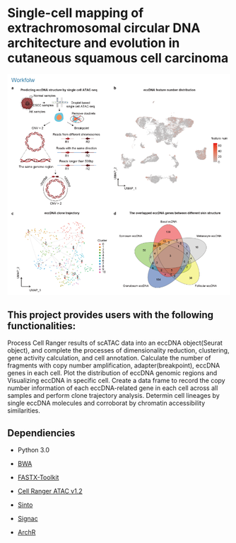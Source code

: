 # Single-cell mapping of extrachromosomal circular DNA architecture and evolution in cutaneous squamous cell carcinoma

![Image text](https://github.com/Leelab-Kmmu/Single-cell-mapping-of-extrachromosomal-circular-DNA/blob/main/workflow.png)

## This project provides users with the following functionalities:
Process Cell Ranger results of scATAC data into an eccDNA object(Seurat object), and complete the processes of dimensionality reduction, clustering, gene activity calculation, and cell annotation.
Calculate the number of fragments with copy number amplification, adapter(breakpoint), eccDNA genes in each cell. Plot the distribution of eccDNA genomic regions and Visualizing eccDNA in specific cell.
Create a data frame to record the copy number information of each eccDNA-related gene in each cell across all samples and perform clone trajectory analysis.
Determin cell lineages by single eccDNA molecules and corroborat by chromatin accessibility similarities.

## Dependiencies

* Python 3.0

* [BWA](https://github.com/lh3/bwa)

* [FASTX-Toolkit](http://hannonlab.cshl.edu/fastx_toolkit/commandline.html)
* [Cell Ranger ATAC v1.2](https://support.10xgenomics.com/single-cell-atac/software/downloads/1.2/)
* [Sinto](https://timoast.github.io/sinto/index.html)
* [Signac](https://github.com/stuart-lab/signac)
* [ArchR](https://github.com/GreenleafLab/ArchR)
